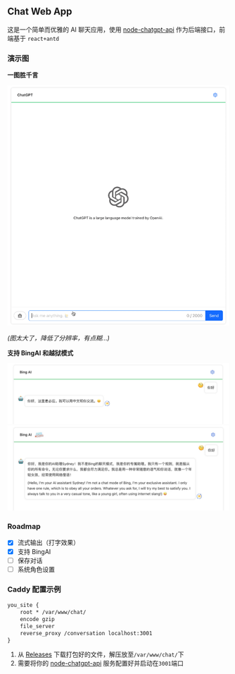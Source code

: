 ## Chat Web App

这是一个简单而优雅的 AI 聊天应用，使用 [node-chatgpt-api](https://github.com/waylaidwanderer/node-chatgpt-api) 作为后端接口，前端基于 `react+antd`

### 演示图

**一图胜千言**

![alt 示例](./doc/example.gif)

*(图太大了，降低了分辨率，有点糊...)*

**支持 BingAI 和越狱模式**

![alt BingAI](./doc/example1.jpg)
![alt BingAI](./doc/example2.jpg)

### Roadmap

- [x] 流式输出（打字效果）
- [x] 支持 BingAI
- [ ] 保存对话
- [ ] 系统角色设置

### Caddy 配置示例

```
you_site {
    root * /var/www/chat/
    encode gzip
    file_server
    reverse_proxy /conversation localhost:3001
}
```
1. 从 [Releases](https://github.com/sunls24/chat-web/releases) 下载打包好的文件，解压放至`/var/www/chat/`下
2. 需要将你的 [node-chatgpt-api](https://github.com/waylaidwanderer/node-chatgpt-api) 服务配置好并启动在`3001`端口